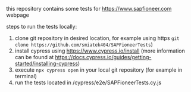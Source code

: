 this repository contains some tests for https://www.sapfioneer.com webpage

steps to run the tests locally:
1. clone git repository in desired location, for example using https `git clone https://github.com/smiatek404/SAPFioneerTests`)
2. install cypress using https://www.cypress.io/install (more information can be found at https://docs.cypress.io/guides/getting-started/installing-cypress)
3. execute `npx cypress open` in your local git repository (for example in terminal) 
4. run the tests located in /cypress/e2e/SAPFioneerTests.cy.js